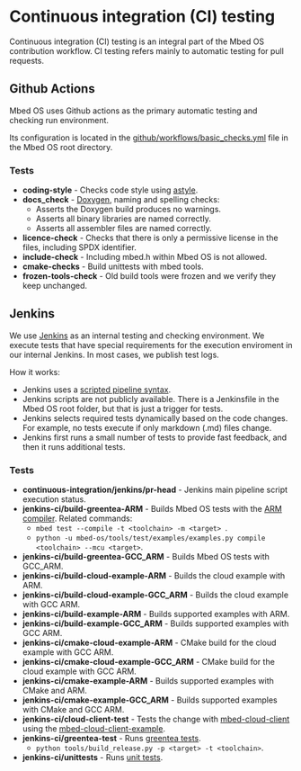 <h1 id="ci">Continuous integration (CI) testing</h1>

Continuous integration (CI) testing is an integral part of the Mbed OS contribution workflow. CI testing refers mainly to automatic testing for pull requests.

## Github Actions

Mbed OS uses Github actions as the primary automatic testing and checking run environment.

Its configuration is located in the [github/workflows/basic_checks.yml](https://github.com/ARMmbed/mbed-os/blob/master/.github/workflows/basic_checks.yml) file in the Mbed OS root directory.

### Tests

- **coding-style** - Checks code style using [astyle](http://astyle.sourceforge.net/).
- **docs_check** - [Doxygen](http://www.doxygen.org/), naming and spelling checks:
   - Asserts the Doxygen build produces no warnings.
   - Asserts all binary libraries are named correctly.
   - Asserts all assembler files are named correctly.
- **licence-check** - Checks that there is only a permissive license in the files, including SPDX identifier.
- **include-check** - Including mbed.h within Mbed OS is not allowed.
- **cmake-checks** - Build unittests with mbed tools.
- **frozen-tools-check** - Old build tools were frozen and we verify they keep unchanged.

## Jenkins

We use [Jenkins](https://jenkins.io/) as an internal testing and checking environment. We execute tests that have special requirements for the execution enviroment in our internal Jenkins. In most cases, we publish test logs.

How it works:

- Jenkins uses a [scripted pipeline syntax](https://jenkins.io/doc/book/pipeline/).
- Jenkins scripts are not publicly available. There is a Jenkinsfile in the Mbed OS root folder, but that is just a trigger for tests.
- Jenkins selects required tests dynamically based on the code changes. For example, no tests execute if only markdown (.md) files change.
- Jenkins first runs a small number of tests to provide fast feedback, and then it runs additional tests.

### Tests

- **continuous-integration/jenkins/pr-head** - Jenkins main pipeline script execution status.
- **jenkins-ci/build-greentea-ARM** - Builds Mbed OS tests with the [ARM compiler](https://developer.arm.com/products/software-development-tools/compilers/arm-compiler). Related commands:
   - `mbed test --compile -t <toolchain> -m <target> `.
   - `python -u mbed-os/tools/test/examples/examples.py compile <toolchain> --mcu <target>`.
- **jenkins-ci/build-greentea-GCC_ARM** - Builds Mbed OS tests with GCC_ARM.
- **jenkins-ci/build-cloud-example-ARM** - Builds the cloud example with ARM.
- **jenkins-ci/build-cloud-example-GCC_ARM** - Builds the cloud example with GCC ARM.
- **jenkins-ci/build-example-ARM** - Builds supported examples with ARM.
- **jenkins-ci/build-example-GCC_ARM** - Builds supported examples with GCC ARM.
- **jenkins-ci/cmake-cloud-example-ARM** - CMake build for the cloud example with GCC ARM.
- **jenkins-ci/cmake-cloud-example-GCC_ARM** - CMake build for the cloud example with GCC ARM.
- **jenkins-ci/cmake-example-ARM** - Builds supported examples with CMake and ARM.
- **jenkins-ci/cmake-example-GCC_ARM** - Builds supported examples with CMake and GCC ARM.
- **jenkins-ci/cloud-client-test** - Tests the change with [mbed-cloud-client](https://github.com/ARMmbed/mbed-cloud-client) using the [mbed-cloud-client-example](https://github.com/ARMmbed/mbed-cloud-client-example).
- **jenkins-ci/greentea-test** - Runs [greentea tests](../debug-test/greentea-for-testing-applications.html).
   - `python tools/build_release.py -p <target> -t <toolchain>`.
- **jenkins-ci/unittests** - Runs [unit tests](../debug-test/unit-testing.html).
